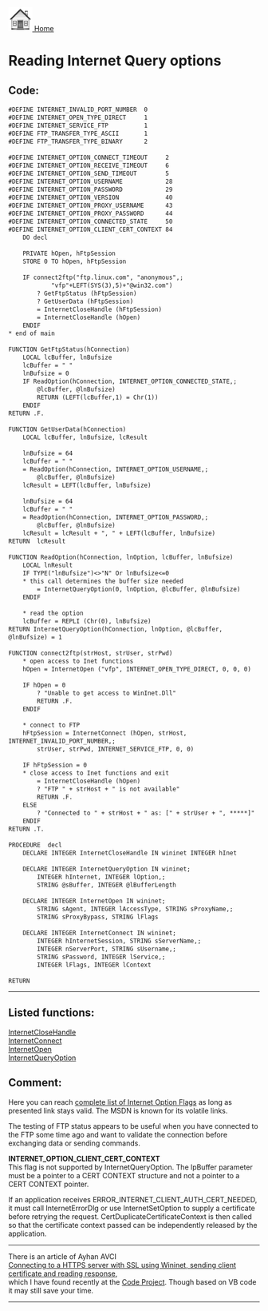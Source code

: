 [<img src="../images/home.png"> Home ](https://github.com/VFPX/Win32API)  

# Reading Internet Query options

## Code:
```foxpro  
#DEFINE INTERNET_INVALID_PORT_NUMBER  0
#DEFINE INTERNET_OPEN_TYPE_DIRECT     1
#DEFINE INTERNET_SERVICE_FTP          1
#DEFINE FTP_TRANSFER_TYPE_ASCII       1
#DEFINE FTP_TRANSFER_TYPE_BINARY      2

#DEFINE INTERNET_OPTION_CONNECT_TIMEOUT     2
#DEFINE INTERNET_OPTION_RECEIVE_TIMEOUT     6
#DEFINE INTERNET_OPTION_SEND_TIMEOUT        5
#DEFINE INTERNET_OPTION_USERNAME            28
#DEFINE INTERNET_OPTION_PASSWORD            29
#DEFINE INTERNET_OPTION_VERSION             40
#DEFINE INTERNET_OPTION_PROXY_USERNAME      43
#DEFINE INTERNET_OPTION_PROXY_PASSWORD      44
#DEFINE INTERNET_OPTION_CONNECTED_STATE     50
#DEFINE INTERNET_OPTION_CLIENT_CERT_CONTEXT 84
    DO decl

	PRIVATE hOpen, hFtpSession
	STORE 0 TO hOpen, hFtpSession

	IF connect2ftp("ftp.linux.com", "anonymous",;
			"vfp"+LEFT(SYS(3),5)+"@win32.com")
		? GetFtpStatus (hFtpSession)
		? GetUserData (hFtpSession)
		= InternetCloseHandle (hFtpSession)
		= InternetCloseHandle (hOpen)
	ENDIF
* end of main

FUNCTION GetFtpStatus(hConnection)
	LOCAL lcBuffer, lnBufsize
	lcBuffer = " "
	lnBufsize = 0
	IF ReadOption(hConnection, INTERNET_OPTION_CONNECTED_STATE,;
		@lcBuffer, @lnBufsize)
		RETURN (LEFT(lcBuffer,1) = Chr(1))
	ENDIF
RETURN .F.

FUNCTION GetUserData(hConnection)
	LOCAL lcBuffer, lnBufsize, lcResult

	lnBufsize = 64
	lcBuffer = " "
	= ReadOption(hConnection, INTERNET_OPTION_USERNAME,;
		@lcBuffer, @lnBufsize)
	lcResult = LEFT(lcBuffer, lnBufsize)

	lnBufsize = 64
	lcBuffer = " "
	= ReadOption(hConnection, INTERNET_OPTION_PASSWORD,;
		@lcBuffer, @lnBufsize)
	lcResult = lcResult + ", " + LEFT(lcBuffer, lnBufsize)
RETURN  lcResult

FUNCTION ReadOption(hConnection, lnOption, lcBuffer, lnBufsize)
	LOCAL lnResult
	IF TYPE("lnBufsize")<>"N" Or lnBufsize<=0
	* this call determines the buffer size needed
		= InternetQueryOption(0, lnOption, @lcBuffer, @lnBufsize)
	ENDIF

	* read the option
	lcBuffer = REPLI (Chr(0), lnBufsize)
RETURN InternetQueryOption(hConnection, lnOption, @lcBuffer, @lnBufsize) = 1

FUNCTION connect2ftp(strHost, strUser, strPwd)
	* open access to Inet functions
	hOpen = InternetOpen ("vfp", INTERNET_OPEN_TYPE_DIRECT, 0, 0, 0)

	IF hOpen = 0
		? "Unable to get access to WinInet.Dll"
		RETURN .F.
	ENDIF

	* connect to FTP
	hFtpSession = InternetConnect (hOpen, strHost, INTERNET_INVALID_PORT_NUMBER,;
		strUser, strPwd, INTERNET_SERVICE_FTP, 0, 0)

	IF hFtpSession = 0
	* close access to Inet functions and exit
		= InternetCloseHandle (hOpen)
		? "FTP " + strHost + " is not available"
		RETURN .F.
	ELSE
		? "Connected to " + strHost + " as: [" + strUser + ", *****]"
	ENDIF
RETURN .T.

PROCEDURE  decl
    DECLARE INTEGER InternetCloseHandle IN wininet INTEGER hInet

	DECLARE INTEGER InternetQueryOption IN wininet;
		INTEGER hInternet, INTEGER lOption,;
		STRING @sBuffer, INTEGER @lBufferLength

	DECLARE INTEGER InternetOpen IN wininet;
		STRING sAgent, INTEGER lAccessType, STRING sProxyName,;
		STRING sProxyBypass, STRING lFlags

    DECLARE INTEGER InternetConnect IN wininet;
		INTEGER hInternetSession, STRING sServerName,;
		INTEGER nServerPort, STRING sUsername,;
		STRING sPassword, INTEGER lService,;
		INTEGER lFlags, INTEGER lContext

RETURN  
```  
***  


## Listed functions:
[InternetCloseHandle](../libraries/wininet/InternetCloseHandle.md)  
[InternetConnect](../libraries/wininet/InternetConnect.md)  
[InternetOpen](../libraries/wininet/InternetOpen.md)  
[InternetQueryOption](../libraries/wininet/InternetQueryOption.md)  

## Comment:
Here you can reach [complete list of Internet Option Flags](https://msdn.microsoft.com/en-us/library/windows/desktop/aa385328(v=vs.85).aspx) as long as presented link stays valid. The MSDN is known for its volatile links.  
  
The testing of FTP status appears to be useful when you have connected to the FTP some time ago and want to validate the connection before exchanging data or sending commands.  
  
**INTERNET_OPTION_CLIENT_CERT_CONTEXT**  
This flag is not supported by InternetQueryOption. The lpBuffer parameter must be a pointer to a CERT CONTEXT structure and not a pointer to a CERT CONTEXT pointer.   
  
If an application receives ERROR_INTERNET_CLIENT_AUTH_CERT_NEEDED, it must call InternetErrorDlg or use InternetSetOption to supply a certificate before retrying the request. CertDuplicateCertificateContext is then called so that the certificate context passed can be independently released by the application.   
  
* * *  
There is an article of Ayhan AVCI   
[Connecting to a HTTPS server with SSL using Wininet, sending client certificate and reading response](https://www.codeproject.com/Articles/3898/Connecting-to-a-HTTPS-server-with-SSL-using-Winine),  
which I have found recently at the [Code Project](http://www.codeproject.com/). Though based on VB code it may still save your time.  
 
  
***  

